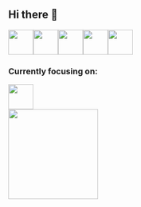 ## Hi there 👋

<img src="https://cdn.jsdelivr.net/gh/devicons/devicon@latest/icons/git/git-original.svg" height="50px" width="50px"/><img src="https://cdn.jsdelivr.net/gh/devicons/devicon@latest/icons/javascript/javascript-original.svg" height="50px" width="50px"/><img src="https://cdn.jsdelivr.net/gh/devicons/devicon@latest/icons/html5/html5-original-wordmark.svg" height="50px" width="50px"/><img src="https://cdn.jsdelivr.net/gh/devicons/devicon@latest/icons/css3/css3-original-wordmark.svg" height="50px" width="50px"/><img src="https://cdn.jsdelivr.net/gh/devicons/devicon@latest/icons/python/python-original-wordmark.svg" height="50px" width="50px"/>

### Currently focusing on:
<img src="https://cdn.jsdelivr.net/gh/devicons/devicon@latest/icons/csharp/csharp-original.svg" height="50px" width="50px"/>

<div>
<a href="https://github.com/augusto-davi">
<img loading="lazy" height="180em" src="https://github-readme-stats.vercel.app/api/top-langs/?username=augusto-davi&layout=compact&langs_count=7&theme=dracula"/>
<!-- <img loading="lazy" height="180em" src="https://github-readme-stats.vercel.app/api?username=augusto-davi&show_icons=true&theme=dracula&include_all_commits=true&count_private=true"/> -->
</div>
          
<!--
**augusto-davi/augusto-davi** is a ✨ _special_ ✨ repository because its `README.md` (this file) appears on your GitHub profile.

Here are some ideas to get you started:

- 🔭 I’m currently working on ...
- 🌱 I’m currently learning ...
- 👯 I’m looking to collaborate on ...
- 🤔 I’m looking for help with ...
- 💬 Ask me about ...
- 📫 How to reach me: ...
- 😄 Pronouns: ...
- ⚡ Fun fact: ...
-->
